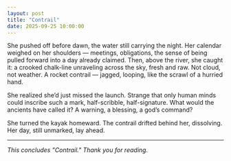 ```yaml
---
layout: post
title: "Contrail"
date: 2025-09-25 10:00:00
---
```


She pushed off before dawn, the water still carrying the night. Her calendar weighed on her shoulders — meetings, obligations, the sense of being pulled forward into a day already claimed. Then, above the river, she caught it: a crooked chalk-line unraveling across the sky, fresh and raw. Not cloud, not weather. A rocket contrail — jagged, looping, like the scrawl of a hurried hand.

<!--more-->

She realized she’d just missed the launch. Strange that only human minds could inscribe such a mark, half-scribble, half-signature. What would the ancients have called it? A warning, a blessing, a god’s command?

She turned the kayak homeward. The contrail drifted behind her, dissolving. Her day, still unmarked, lay ahead.

---

*This concludes "Contrail." Thank you for reading.*